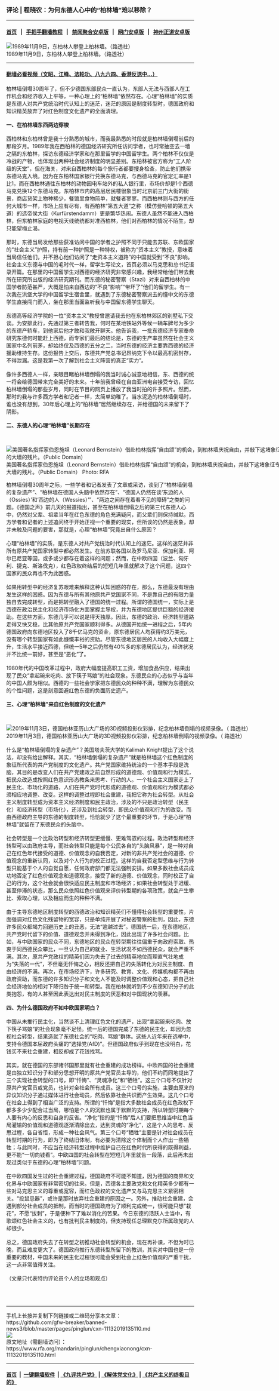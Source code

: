 ### 评论 | 程晓农：为何东德人心中的“柏林墙”难以移除？
------------------------

#### [首页](https://github.com/gfw-breaker/banned-news3/blob/master/README.md) &nbsp;&nbsp;|&nbsp;&nbsp; [手把手翻墙教程](https://github.com/gfw-breaker/guides/wiki) &nbsp;&nbsp;|&nbsp;&nbsp; [禁闻聚合安卓版](https://github.com/gfw-breaker/bn-android) &nbsp;&nbsp;|&nbsp;&nbsp; [网门安卓版](https://github.com/oGate2/oGate) &nbsp;&nbsp;|&nbsp;&nbsp; [神州正道安卓版](https://github.com/SzzdOgate/update) 



<div id="headerimg">
 <img alt="1989年11月9日，东柏林人攀登上柏林墙。（路透社） " src="https://www.rfa.org/mandarin/pinglun/wangdan/wd-11042019112911.html/reuters_109161973_024564909.jpg/@@images/5bc9e35c-d56d-4c88-b721-14338430c25f.jpeg" title="1989年11月9日，东柏林人攀登上柏林墙。（路透社） "/>
 <div id="headerimgcontents">
  <div id="headerimgcaption">
   <span>
    1989年11月9日，东柏林人攀登上柏林墙。（路透社）
   </span>
   <!-- zoomattribute -->
  </div>
  <!-- headerimgcaption -->
 </div>
 <!-- headerimagecontents -->
</div>

<hr/>


#### [翻墙必看视频（文昭、江峰、法轮功、八九六四、香港反送中...）](https://github.com/gfw-breaker/banned-news3/blob/master/pages/links.md)

<div id="storytext">
 <div>
  <div class="slot_header">
  </div>
 </div>
 <p>
  柏林墙倒塌30周年了，但不少德国东部民众一直认为，东部人无法与西部人在工作机会和经济收入上平等，一种心理上的“柏林墙”依然存在。心理“柏林墙”的实质是东德人对共产党统治时代认知上的迷茫，迷茫的原因是制度转型时，德国政府和知识精英放弃了对红色制度文化遗产的全面清理。
  <br/>
  <br/>
  <b>
   一、在柏林墙东西两边穿梭
  </b>
  <br/>
  <br/>
  西柏林和东柏林曾是我十分熟悉的城市，而我最熟悉的时段就是柏林墙倒塌前后的那段岁月。1989年我在西柏林的德国经济研究所任访问学者，也时常抽空去一墙之隔的东柏林，探访东德经济学家和在那里留学的中国留学生。两个柏林不仅仅是冷战的产物，也体现出两种社会经济制度的明显差别。东柏林被官方称为“工人阶级的天堂”，但在海关，对来自西柏林的每个旅行者都要搜身检查，防止他们携带东德马克入境。因为在东柏林国家银行兑换东德马克，与西德马克的官定汇率是1比1，而在西柏林通往东柏林的动物园电车站外的私人银行里，市场价却是1个西德马克兑换12个东德马克。东柏林市内的高层居民楼很象当时北京前三门大街的街景，商店货架上物种稀少，餐馆里食物简单，就餐者寥寥。而西柏林则与西方的任何大城市一样，市场上应有尽有，有西柏林“第五大道”之称（模仿曼哈顿的第五大道）的选帝侯大街（Kurfürstendamm）更是繁华热闹。东德人虽然不能进入西柏林，但东柏林家庭的电视天线统统都对准西柏林，他们对西柏林的情况不陌生，却只能望梅止渴。
  <br/>
  <br/>
  那时，东德当局发给那些获准访问中国的学者之护照不同于只能去苏联、东欧国家的“社会主义”护照，持有前一种护照是一种特权，被称为“资本主义”教授，意味着当局信任他们，并不担心他们访问了“走资本主义道路”的中国就受到“不良”影响。社会主义东德与中国的毛时代一样，留学生写论文，首页必须以马克思和总书记语录开篇。在那里的中国留学生对西德的经济研究非常感兴趣，我经常给他们带去我所在研究所出版的经济研究期刊。而东德的秘密警察（Stazi）对来自西柏林的中国学者防范甚严，大概是怕来自西边的“不良”影响”“带坏了”他们的留学生。有一次我在洪堡大学的中国留学生宿舍里，就遇到了东德秘密警察派去的懂中文的东德学生直接闯门而入，坐在那里当面监听我与中国留东德学生聊天。
  <br/>
  <br/>
  东德高等经济学院的一位“资本主义”教授曾邀请我去他在东柏林郊区的别墅私下交谈。为安排此行，先通过第三者转告我，何时在某地铁站外等候一辆车牌号为多少的东德产轿车，到他家后他才敢和我敞开聊天。他告诉我，一批东德经济专家奉命研究东德何时能赶上西德，而专家们最后的结论是，东德的生产率虽然在社会主义国家中名列前茅，却始终仅及西德的五分之二，当时东德的经济主要靠西德的经济援助维持生存。这份报告上交后，东德共产党总书记昂纳克下令以最高机密封存，不得泄漏。这是我第一次了解到社会主义阵营的真正“实力”。
  <br/>
  <br/>
  像许多西德人一样，亲眼目睹柏林墙倒塌的我当时诚心诚意地相信，东、西德的统一将会给德国带来完全美好的未来。十年前我曾经在自由亚洲电台接受专访，回忆柏林墙倒塌的那些岁月，同时在节目的网页上播放了我当时拍的许多照片。然而，那时的我与许多西方学者和记者一样，太简单幼稚了。当水泥造的柏林墙倒塌时，谁也没有想到，30年后心理上的“柏林墙”居然继续存在，并给德国的未来留下了阴影。
  <br/>
  <br/>
  <b>
   二、东德人的心理“柏林墙”长期存在
  </b>
 </p>
 <p>
  <b>
  </b>
  <br/>
  <div class="image-inline captioned" style="width:800px;">
   <div style="width:800px;">
    <img alt="美国著名指挥家伯恩施坦（Leonard Bernstein）借赴柏林指挥“自由颂”的机会，到柏林墙庆祝自由，并敲下这堵象征专制奴役的大墙的残片。（Public Domain）" src="https://www.rfa.org/mandarin/zhuanlan/beimingfeichangshi/bm-01142019105035.html/1-leonard_bernstein_at_the_berlin_wall__1989-1481656257-960x480-ANDREAS-MEYER-SCHWICKERATH.jpg" title="美国著名指挥家伯恩施坦（Leonard Bernstein）借赴柏林指挥“自由颂”的机会，到柏林墙庆祝自由，并敲下这堵象征专制奴役的大墙的残片。（Public Domain）"/>
   </div>
   <div class="image-caption">
    <span style="width:800px;">
     美国著名指挥家伯恩施坦（Leonard Bernstein）借赴柏林指挥“自由颂”的机会，到柏林墙庆祝自由，并敲下这堵象征专制奴役的大墙的残片。（Public Domain）
    </span>
    <span class="copyright">
     Photo: RFA
    </span>
   </div>
  </div>
 </p>
 <p>
  柏林墙倒塌30周年之际，一些学者和记者发表了文章或采访，谈到了“柏林墙倒塌的复杂遗产”、“柏林墙在德国人头脑中依然存在”、“德国人仍然在谈‘东边的人（Ossies）’和‘西边的人（Wessies）’”、“两边之间存在着看不见的障碍”之类的问题。《德国之声》前几天的报道指出，甚至在柏林墙倒塌之后的第三代东德人心中，仍然对父辈、祖辈当年在红色东德的角色充满疑问，而父辈们则保持缄默。西方学者和记者的上述追问终于开始正视一个重要的现实，但所谈的仍然是表象，却并未触及问题的要害，那就是，心理“柏林墙”究竟出自什么原因？
  <br/>
  <br/>
  心理“柏林墙”的实质，是东德人对共产党统治时代认知上的迷茫。这样的迷茫并非所有原共产党国家转型中都必然发生。在前苏联各国以及罗马尼亚、保加利亚、阿尔巴尼亚等国，或多或少都存在着这样的问题；然而，在中欧四国（波兰、匈牙利、捷克、斯洛伐克），红色政权终结后的短短几年里就解决了这个问题，这四个国家的民众再也不为此困惑。
  <br/>
  <br/>
  如果用转型中的经济复苏艰难来解释这种认知困惑的存在，那么，东德最没有理由发生这样的困惑。因为东德与所有其他原共产党国家不同，不是靠自己的有限力量独自去完成转型，而是把转型融入了德国的统一过程。所谓的德国统一，实际上是西德在政治民主化和经济市场化方面掌握主导权，并为东德地区提供巨额的经济援助。在这些方面，东德几乎可以说是得天独厚。因此，东德的政治、经济转型道路走得又快又稳，比其他原共产党国家顺利得多。从德国开始统一进程之后，5年内德国政府向东德地区投入了8千亿马克的资金，原东德居民人均获得约3万美元，没有哪个转型国家有如此慷慨丰裕的资助。尽管东德地区居民的人均收入大幅度上升，生活水平接近西德，但统一5年之后仍然有40%多的东德居民认为，经济状况并不比统一前好，甚至是“恶化”了。
  <br/>
  <br/>
  1980年代的中国改革过程中，政府大幅度提高职工工资，增加食品供应，结果出现了民众“拿起碗来吃肉、放下筷子骂娘”的社会现象。东德民众的心态似乎与当年的中国人颇为相似。西德的一些社会学家把东德民众的种种不满，理解为东德民众的个性问题，这是刻意回避红色东德的负面历史遗产。
  <br/>
  <b>
   <br/>
   三、心理“柏林墙”来自红色制度的文化遗产
  </b>
 </p>
 <p>
  <b>
  </b>
  <br/>
  <div class="image-inline captioned" style="width:1024px;">
   <div style="width:1024px;">
    <img alt=" 2019年11月3日，德国柏林亚历山大广场的3D视频投影仪彩排，纪念柏林墙倒塌的视频录像。（ 路透社） " src="https://www.rfa.org/mandarin/pinglun/wangdan/wd-11042019112911.html/reuters2019-11-03t201617z_1667469560_rc1ec335e2f0jpg.jpg" title=" 2019年11月3日，德国柏林亚历山大广场的3D视频投影仪彩排，纪念柏林墙倒塌的视频录像。（ 路透社） "/>
   </div>
   <div class="image-caption">
    <span style="width:1024px;">
     2019年11月3日，德国柏林亚历山大广场的3D视频投影仪彩排，纪念柏林墙倒塌的视频录像。（ 路透社）
    </span>
    <span class="copyright">
    </span>
   </div>
  </div>
  <br/>
  什么是“柏林墙倒塌的复杂遗产”？美国塔夫茨大学的Kalimah Knight提出了这个说法，却没有给出解释。其实，“柏林墙倒塌的复杂遗产”就是柏林墙这个红色制度的象征所代表的共产党制度的文化遗产。共产党国家维持统治的一个基本手段是洗脑，其目的是改变人们在共产党建政之前自然形成的道德观、价值观和行为模式，把民众改造成按照红色意识形态教条来思考、行动的人。一个社会主义国家走上了民主化、市场化的道路，人们在共产党时代形成的道德观、价值观和行为模式都必须相应地调整、改变。这样的调整过程即社会重建，我把它称为社会转型。从社会主义制度转型成为资本主义经济制度和民主政治，涉及的不只是政治转型（民主化）和经济转型（市场化），还涉及到社会转型，即民众价值观和行为的改变。而由西德政府主导的东德的制度转型，恰恰就少了这个最重要的环节，于是心理“柏林墙”就留在了东德民众的头脑中。
  <br/>
  <br/>
  社会转型是一个比政治转型和经济转型更缓慢、更难驾驭的过程。政治转型和经济转型可以由政府主导，而社会转型只能是每个公民各自的“头脑风暴”，是一种对自己在红色年代接受的道德、价值观念的自我否定，对新的非共产党社会的道德、价值观念的重新认同，以及对个人行为的校正过程。这样的自我否定型思维与行为转型只能基于个人的自觉自愿，任何政府部门都无法强制安排。如果多数社会成员成功地否定了红色价值观念和道德观念，接受了新的道德、价值观念，同时校正了自己的行为，这个社会就会很快适应民主制度和市场经济；如果社会转型处于迟缓、甚至停滞的状态，那么民众依照红色价值观来评价转型期的各项政策，就会产生攀比、索取心理，以及相应而生的种种不满。
  <br/>
  <br/>
  由于主导东德地区制度转型的西德政治和知识精英们不懂得社会转型的重要性，片面强调对红色文化残留物的宽容，只是单纯开展了对秘密警察的批判，因此，东德许多民众都竭力回避历史上的丑恶，无法“逾越过去”。德国统一后，在东德地区，共产党时代留下的价值、道德观念并未得到净化，因此出现了许多社会问题。比如，与中欧国家的民众不同，东德地区的民众在转型期往往偏重于向政府索取、热衷于同西德民众攀比，一旦认为自己的就业、生活状况不如西德民众，就会严重不满。其次，原共产党政权的精英们因为失去了过去的精英地位而理直气壮地成为“失落的一代”，不但毫无忏悔之心，相反还把自己的失落转化为对民主制度、自由经济的不满。再次，在市场经济下，许多研究、教育、文化、传媒机构都不再由政府资助，而东德的许多知识分子和文化人不能及时调整价值观和心态，把自己社会经济地位的相对下降归咎于统一和转型。我在柏林就听到不少东德知识分子的此类抱怨，有的人甚至因此表达出对民主制度的厌恶和对中国现状的羡慕。
  <br/>
  <br/>
  <b>
   四、为什么德国政府不如中欧国家明白？
  </b>
  <br/>
  <br/>
  中国从未推行民主化，当然谈不上清理红色文化的遗产，出现“拿起碗来吃肉、放下筷子骂娘”的社会现象毫不足怪。统一后的德国完成了东德的民主化，却因为忽视社会转型，结果造就了东德社会的“吃肉、骂娘”群体。这些人近年来在选举中，支持令德国本届政府头痛的“选择党(AfD)”。但德国政府似乎到现在也没明白，花钱买不来社会重建，相反却成了花钱找骂。
  <br/>
  <br/>
  其实，就在德国的东部诸邻国那里就有社会重建的成功榜样。中欧四国的社会重建是由独立知识分子和部分思想开明的原共产党官员主导的，他们不约而同地提出了三个实现社会转型的口号，即“忏悔”、“灵魂净化”和“牺牲”。这三个口号不仅针对原共产党官员或党员，也针对全社会所有成员。这三个口号的实施，主要由原来的异议知识分子通过媒体进行社会动员，然后依靠社会共识而产生效果。这几个口号在社会上得到了相当广泛的支持。所谓的“忏悔”是指大多数社会成员在红色政权下都多多少少配合过当局，哪怕是个人的沉默也属于默默的支持，所以转型时期每个人要有内心的反思和自身的反省。“净化”指的是“忏悔”后人们要把思维当中红色当局灌输的价值观和道德观逐渐清除出去，达到灵魂的“净化”，这是个人的思考、反思过程，各自省悟，形成一种社会风气。第三个口号“牺牲”主要是针对社会成员在转型时期的行为，即为了终结旧体制，有必要为清除这个体制而个人作出一些牺牲；与此同时，不应当在经济转型过程中维护自己在红色时代所获得的既得利益，更不能“一切向钱看”。中欧四国的社会转型在短短几年里就告一段落，此后再未出现过类似于东德的心理“柏林墙”问题。
  <br/>
  <br/>
  在中欧四国发生过的社会重建过程，德国政府不可能不知道，因为德国的商界和文化界与中欧国家有非常密切的往来。但是，西德各主要政党和文化精英多少都有一些对马克思主义的尊重或宽容，而红色政权的文化遗产又与马克思主义紧密相关。“投鼠忌器”，或许是那时放弃社会重建的原因之一。另外，推动社会重建，会遇到部分社会成员的抵制，而当时的德国政府为了顺利完成统一，很可能只想“栽花”，不愿“拔刺”，于是便种下了难以消化的苦果。今日东德的活跃人士当中，有歌颂红色社会主义的，也有批判民主制度的，但支持现任总理默克尔所属政党的人却很少。
  <br/>
  <br/>
  总之，德国政府失去了在转型之初推动社会转型的机会，现在再补课，不但为时已晚，而且难度更大了。德国政府推行东德转型所留下的教训，其实对中国也是一份重要的教材，中国未来的民主化过程很可能会受到社会上红色价值观的严重干扰，这一点非常值得关注。
  <br/>
  <br/>
  （文章只代表特约评论员个人的立场和观点）
  <br/>
  <br/>
  <br/>
  <br/>
 </p>
</div>

<hr/>
手机上长按并复制下列链接或二维码分享本文章：<br/>
https://github.com/gfw-breaker/banned-news3/blob/master/pages/pinglun/cxn-11132019135110.md <br/>
<a href='https://github.com/gfw-breaker/banned-news3/blob/master/pages/pinglun/cxn-11132019135110.md'><img src='https://github.com/gfw-breaker/banned-news3/blob/master/pages/pinglun/cxn-11132019135110.md.png'/></a> <br/>
原文地址（需翻墙访问）：https://www.rfa.org/mandarin/pinglun/chengxiaonong/cxn-11132019135110.html


------------------------
#### [首页](https://github.com/gfw-breaker/banned-news3/blob/master/README.md) &nbsp;|&nbsp; [一键翻墙软件](https://github.com/gfw-breaker/nogfw/blob/master/README.md) &nbsp;| [《九评共产党》](https://github.com/gfw-breaker/9ping.md/blob/master/README.md#九评之一评共产党是什么) | [《解体党文化》](https://github.com/gfw-breaker/jtdwh.md/blob/master/README.md) | [《共产主义的终极目的》](https://github.com/gfw-breaker/gczydzjmd.md/blob/master/README.md)


<img src='http://gfw-breaker.win/banned-news3/pages/pinglun/cxn-11132019135110.md' width='0px' height='0px'/>
